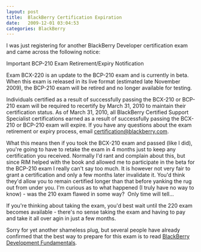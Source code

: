 ```yaml
---
layout: post
title:  BlackBerry Certification Expiration
date:   2009-12-01 03:04:53
categories: BlackBerry
---
```

I was just registering for another BlackBerry Developer certification exam and came across the following notice:

Important BCP-210 Exam Retirement/Expiry Notification  
  
Exam BCX-220 is an update to the BCP-210 exam and is currently in beta. When this exam is released in its live format (estimated late November 2009), the BCP-210 exam will be retired and no longer available for testing.  
  
Individuals certified as a result of successfully passing the BCX-210 or BCP-210 exam will be required to recertify by March 31, 2010 to maintain their certification status. As of March 31, 2010, all BlackBerry Certified Support Specialist certifications earned as a result of successfully passing the BCX-210 or BCP-210 exam will expire. If you have any questions about the exam retirement or expiry process, email certification@blackberry.com.

What this means then if you took the BCX-210 exam and passed (like I did), you're going to have to retake the exam in 4 months just to keep any certification you received. Normally I'd rant and complain about this, but since RIM helped with the book and allowed me to participate in the beta for the BCP-210 exam I really can't say too much. It is however not very fair to grant a certification and only a few months later invalidate it. You'd think they'd allow you to remain certified longer than that before yanking the rug out from under you. I'm curious as to what happened (I truly have no way to know) - was the 210 exam flawed in some way?  Only time will tell...

If you're thinking about taking the exam, you'd best wait until the 220 exam becomes available - there's no sense taking the exam and having to pay and take it all over agin in just a few months.

Sorry for yet another shameless plug, but several people have already confirmed that the best way to prepare for this exam is to read [BlackBerry Development Fundamentals](http://www.bbdevfundamentals.com).